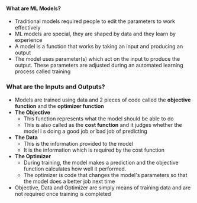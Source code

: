 #### What are ML Models?
* Traditional models required people to edit the parameters to work effectively 
* ML models are special, they are shaped by data and they learn by experience 
* A model is a function that works by taking an input and producing an output
* The model uses parameter(s) which act on the input to produce the output. These parameters are adjusted during an automated learning process called training 

### What are the Inputs and Outputs?
* Models are trained using data and 2 pieces of code called the **objective function** and the **optimizer function**
* **The Objective**
	* This function represents what the model should be able to do 
	* This is also called as the **cost function** and it judges whether the model i s doing a good job or bad job of predicting
* **The Data**
	* This is the information provided to the model 
	* It is the information which is required by the cost function
* **The Optimizer**
	* During training, the model makes a prediction and the objective function calculates how well it performed. 
	* The optimizer is code that changes the model's parameters so that the model does a better job next time 
* Objective, Data and Optimizer are simply means of training data and are not required once training is completed 